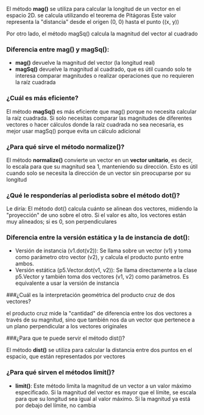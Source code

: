 El método **mag()** se utiliza para calcular la longitud de un vector en el espacio 2D. se calcula utilizando el teorema de Pitágoras
Este valor representa la "distancia" desde el origen (0, 0) hasta el punto \((x, y)\)

Por otro lado, el método magSq() calcula la magnitud del vector al cuadrado

### Diferencia entre mag() y magSq():
- **mag()** devuelve la magnitud del vector (la longitud real)
- **magSq()** devuelve la magnitud al cuadrado, que es útil cuando solo te interesa comparar magnitudes o realizar operaciones que no requieren la raíz cuadrada

### ¿Cuál es más eficiente?
El método **magSq()** es más eficiente que mag() porque no necesita calcular la raíz cuadrada. Si solo necesitas comparar las magnitudes de diferentes vectores o hacer cálculos donde la raíz cuadrada no sea necesaria, es mejor usar magSq() porque evita un cálculo adicional 


### ¿Para qué sirve el método normalize()?
El método **normalize()** convierte un vector en un **vector unitario**, es decir, lo escala para que su magnitud sea 1, manteniendo su dirección. Esto es útil cuando solo se necesita la dirección de un vector sin preocuparse por su longitud

### ¿Qué le responderías al periodista sobre el método dot()?
Le diría: El método dot() calcula cuánto se alinean dos vectores, midiendo la "proyección" de uno sobre el otro. Si el valor es alto, los vectores están muy alineados; si es 0, son perpendiculares

### Diferencia entre la versión estática y la de instancia de dot():
- Versión de instancia (v1.dot(v2)): Se llama sobre un vector (v1) y toma como parámetro otro vector (v2), y calcula el producto punto entre ambos.
- Versión estática (p5.Vector.dot(v1, v2)): Se llama directamente a la clase p5.Vector y también toma dos vectores (v1, v2) como parámetros. Es equivalente a usar la versión de instancia

###¿Cuál es la interpretación geométrica del producto cruz de dos vectores?

el producto cruz mide la "cantidad" de diferencia entre los dos vectores a través de su magnitud, sino que también nos da un vector que pertenece a un plano perpendicular a los vectores originales


###¿Para que te puede servir el método dist()?

El método **dist()** se utiliza para calcular la distancia entre dos puntos en el espacio, que están representados por vectores


### ¿Para qué sirven el métodos  limit()?

- **limit()**: Este método limita la magnitud de un vector a un valor máximo especificado. Si la magnitud del vector es mayor que el límite, se escala para que su longitud sea igual al valor máximo. Si la magnitud ya está por debajo del límite, no cambia
